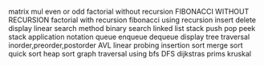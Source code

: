 matrix mul
even or odd
factorial without recursion
FIBONACCI WITHOUT RECURSION
factorial with recursion
fibonacci using recursion
insert delete display
linear search method
binary search
linked list
stack push pop peek
stack application notation
queue enqueue dequeue display
tree traversal inorder,preorder,postorder
AVL
linear probing
insertion sort
merge sort
quick sort
heap sort
graph traversal using bfs
DFS
dijkstras
prims
kruskal
